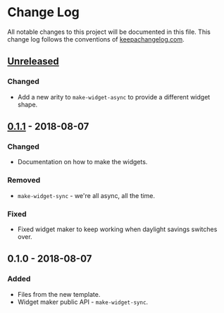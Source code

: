 # Change Log
All notable changes to this project will be documented in this file. This change log follows the conventions of [keepachangelog.com](http://keepachangelog.com/).

## [Unreleased]
### Changed
- Add a new arity to `make-widget-async` to provide a different widget shape.

## [0.1.1] - 2018-08-07
### Changed
- Documentation on how to make the widgets.

### Removed
- `make-widget-sync` - we're all async, all the time.

### Fixed
- Fixed widget maker to keep working when daylight savings switches over.

## 0.1.0 - 2018-08-07
### Added
- Files from the new template.
- Widget maker public API - `make-widget-sync`.

[Unreleased]: https://github.com/your-name/exercices-01/compare/0.1.1...HEAD
[0.1.1]: https://github.com/your-name/exercices-01/compare/0.1.0...0.1.1
